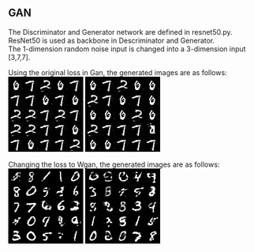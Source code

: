 ## GAN

The Discriminator and Generator network are defined in resnet50.py. ResNet50 is used as backbone in Descriminator and Generator.            
The 1-dimension random noise input is changed into a 3-dimension input [3,7,7].                


 
Using the original loss in Gan, the generated images are as follows:      
![ouput](https://github.com/cvgroup-erke/YunyingChen/blob/main/original_gan/imgs/ori_gan1.png)
![output](https://github.com/cvgroup-erke/YunyingChen/blob/main/original_gan/imgs/ori_gan2.png)



Changing the loss to Wgan, the generated images are as follows:             
![ouput](https://github.com/cvgroup-erke/YunyingChen/blob/main/original_gan/imgs/wgan1.png)
![output](https://github.com/cvgroup-erke/YunyingChen/blob/main/original_gan/imgs/wgan2.png)
